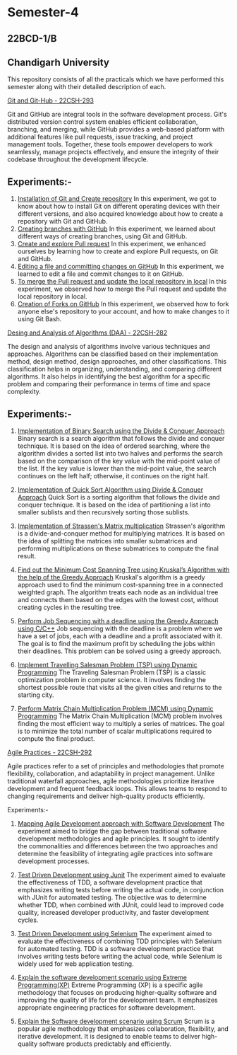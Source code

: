 # Semester-4 
## 22BCD-1/B 
## Chandigarh University

This repository consists of all the practicals which we have performed this semester along with their detailed description of each.

[Git and Git-Hub - 22CSH-293](https://github.com/Sakshi-code13/Semester-4/tree/Git-and-GitHub/Git%20and%20GitHUB)

Git and GitHub are integral tools in the software development process. Git's distributed version control system enables efficient collaboration, branching, and merging, while GitHub provides a web-based platform with additional features like pull requests, issue tracking, and project management tools. Together, these tools empower developers to work seamlessly, manage projects effectively, and ensure the integrity of their codebase throughout the development lifecycle.

## Experiments:-

1. [Installation of Git and Create repository](https://github.com/Sakshi-code13/Semester-4/blob/Git-and-GitHub/Git%20and%20GitHUB/Experiment%201/Experiment%201.pdf)
In this experiment, we got to know about how to install Git on different operating devices with their different versions, and also acquired knowledge about how to create a repository with Git and GitHub.
2. [Creating branches with GitHub](https://github.com/Sakshi-code13/Semester-4/blob/Git-and-GitHub/Git%20and%20GitHUB/Experiment%202/Experiment%202.pdf)
In this experiment, we learned about different ways of creating branches, using Git and GitHub.
3. [Create and explore Pull request](https://github.com/Sakshi-code13/Semester-4/blob/Git-and-GitHub/Git%20and%20GitHUB/Experiment%203/Experiment%203.pdf)
In this experiment, we enhanced ourselves by learning how to create and explore Pull requests, on Git and GitHub.
4. [Editing a file and committing changes on GitHub](https://github.com/Sakshi-code13/Semester-4/blob/Git-and-GitHub/Git%20and%20GitHUB/Experiment%204/Experiment%204.pdf)
In this experiment, we learned to edit a file and commit changes to it on GitHub.
5. [To merge the Pull request and update the local repository in local](https://github.com/Sakshi-code13/Semester-4/blob/Git-and-GitHub/Git%20and%20GitHUB/Experiment%205/exp5.pdf)
In this experiment, we observed how to merge the Pull request and update the local repository in local.
6. [Creation of Forks on GitHub](https://github.com/Sakshi-code13/Semester-4/blob/Git-and-GitHub/Git%20and%20GitHUB/Experiment%206/Experiment%206.pdf)
In this experiment, we observed how to fork anyone else's repository to your account, and how to make changes to it using Git Bash.


[Desing and Analysis of Algorithms (DAA) - 22CSH-282](https://github.com/Sakshi-code13/Semester-4/tree/Design-and-Analysis-of-Algorithms/Design%20and%20Analysis%20of%20Algorithms)

The design and analysis of algorithms involve various techniques and approaches. Algorithms can be classified based on their implementation method, design method, design approaches, and other classifications. This classification helps in organizing, understanding, and comparing different algorithms. It also helps in identifying the best algorithm for a specific problem and comparing their performance in terms of time and space complexity.

## Experiments:-
1. [Implementation of Binary Search using the Divide & Conquer Approach](https://github.com/Sakshi-code13/Semester-4/blob/Design-and-Analysis-of-Algorithms/Design%20and%20Analysis%20of%20Algorithms/Experiment%201.docx)
Binary search is a search algorithm that follows the divide and conquer technique. It is based on the idea of ordered searching, where the algorithm divides a sorted list into two halves and performs the search based on the comparison of the key value with the mid-point value of the list. If the key value is lower than the mid-point value, the search continues on the left half; otherwise, it continues on the right half.

2. [Implementation of Quick Sort Algorithm using Divide & Conquer Approach](https://github.com/Sakshi-code13/Semester-4/blob/Design-and-Analysis-of-Algorithms/Design%20and%20Analysis%20of%20Algorithms/Experiment%202.docx) 
Quick Sort is a sorting algorithm that follows the divide and conquer technique. It is based on the idea of partitioning a list into smaller sublists and then recursively sorting those sublists.

3. [Implementation of Strassen's Matrix multiplication](https://github.com/Sakshi-code13/Semester-4/blob/Design-and-Analysis-of-Algorithms/Design%20and%20Analysis%20of%20Algorithms/Experiment%203.docx)
Strassen's algorithm is a divide-and-conquer method for multiplying matrices. It is based on the idea of splitting the matrices into smaller submatrices and performing multiplications on these submatrices to compute the final result.

4. [Find out the Minimum Cost Spanning Tree using Kruskal’s Algorithm with the help of the Greedy Approach](https://github.com/Sakshi-code13/Semester-4/blob/Design-and-Analysis-of-Algorithms/Design%20and%20Analysis%20of%20Algorithms/Experiment%204.pdf)
Kruskal's algorithm is a greedy approach used to find the minimum cost-spanning tree in a connected weighted graph. The algorithm treats each node as an individual tree and connects them based on the edges with the lowest cost, without creating cycles in the resulting tree.

5. [Perform Job Sequencing with a deadline using the Greedy Approach using C/C++](https://github.com/Sakshi-code13/Semester-4/blob/Design-and-Analysis-of-Algorithms/Design%20and%20Analysis%20of%20Algorithms/Experiment%205.pdf)
Job sequencing with the deadline is a problem where we have a set of jobs, each with a deadline and a profit associated with it. The goal is to find the maximum profit by scheduling the jobs within their deadlines. This problem can be solved using a greedy approach.

6. [Implement Travelling Salesman Problem (TSP) using Dynamic Programming](https://github.com/Sakshi-code13/Semester-4/blob/Design-and-Analysis-of-Algorithms/Design%20and%20Analysis%20of%20Algorithms/Experiment%206.pdf)
The Traveling Salesman Problem (TSP) is a classic optimization problem in computer science. It involves finding the shortest possible route that visits all the given cities and returns to the starting city.

7. [Perform Matrix Chain Multiplication Problem (MCM) using Dynamic Programming](https://github.com/Sakshi-code13/Semester-4/blob/Design-and-Analysis-of-Algorithms/Design%20and%20Analysis%20of%20Algorithms/Experiment%207.pdf)
The Matrix Chain Multiplication (MCM) problem involves finding the most efficient way to multiply a series of matrices. The goal is to minimize the total number of scalar multiplications required to compute the final product.

[Agile Practices - 22CSH-292](https://github.com/Sakshi-code13/Semester-4/tree/Agile-Practices/Agile%20Practices)

Agile practices refer to a set of principles and methodologies that promote flexibility, collaboration, and adaptability in project management. Unlike traditional waterfall approaches, agile methodologies prioritize iterative development and frequent feedback loops. This allows teams to respond to changing requirements and deliver high-quality products efficiently.

Experiments:-
1. [Mapping Agile Development approach with Software Development](https://github.com/Sakshi-code13/Semester-4/blob/Agile-Practices/Agile%20Practices/Experiment%201.docx)
The experiment aimed to bridge the gap between traditional software development methodologies and agile principles. It sought to identify the commonalities and differences between the two approaches and determine the feasibility of integrating agile practices into software development processes.

2. [Test Driven Development using Junit](https://github.com/Sakshi-code13/Semester-4/blob/Agile-Practices/Agile%20Practices/Experiment%202.docx)
The experiment aimed to evaluate the effectiveness of TDD, a software development practice that emphasizes writing tests before writing the actual code, in conjunction with JUnit for automated testing. The objective was to determine whether TDD, when combined with JUnit, could lead to improved code quality, increased developer productivity, and faster development cycles.

3. [Test Driven Development using Selenium](https://github.com/Sakshi-code13/Semester-4/blob/Agile-Practices/Agile%20Practices/Experiment%203.docx) 
The experiment aimed to evaluate the effectiveness of combining TDD principles with Selenium for automated testing. TDD is a software development practice that involves writing tests before writing the actual code, while Selenium is widely used for web application testing.

4. [Explain the software development scenario using Extreme Programming(XP)](https://github.com/Sakshi-code13/Semester-4/blob/Agile-Practices/Agile%20Practices/Experiment%204.docx)
Extreme Programming (XP) is a specific agile methodology that focuses on producing higher-quality software and improving the quality of life for the development team. It emphasizes appropriate engineering practices for software development.

5. [Explain the Software development scenario using Scrum](https://github.com/Sakshi-code13/Semester-4/blob/Agile-Practices/Agile%20Practices/Experiment%205.docx)
Scrum is a popular agile methodology that emphasizes collaboration, flexibility, and iterative development. It is designed to enable teams to deliver high-quality software products predictably and efficiently.
